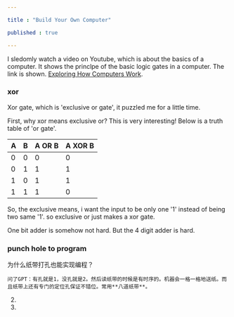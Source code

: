 ```yaml
---

title : "Build Your Own Computer"

published : true

---
```


I sledomly watch a video on Youtube, which is about the basics of a computer. It shows the princlpe of the basic logic gates in a computer. The link is shown. [Exploring How Computers Work](https://www.youtube.com/watch?v=QZwneRb-zqA).

### xor

Xor gate, which is 'exclusive or gate', it puzzled me for a little time.

First, why xor means exclusive or? This is very interesting! Below is a truth table of 'or gate'.

| A | B | A OR B | A XOR B |
|---|---|--------|---------|
| 0 | 0 |   0    |    0    |
| 0 | 1 |   1    |    1    |
| 1 | 0 |   1    |    1    |
| 1 | 1 |   1    |    0    |

So, the exclusive means, i want the input to be only one '1' instead of being two same '1'. so exclusive or just makes a xor gate.

One bit adder is somehow not hard. But the 4 digit adder is hard.


### punch hole to program

为什么纸带打孔也能实现编程？

    问了GPT：有孔就是1，没孔就是2。然后读纸带的时候是有时序的。机器会一格一格地送纸。而且纸带上还有专门的定位孔保证不错位。常用**八道纸带**。
2. 
3. 